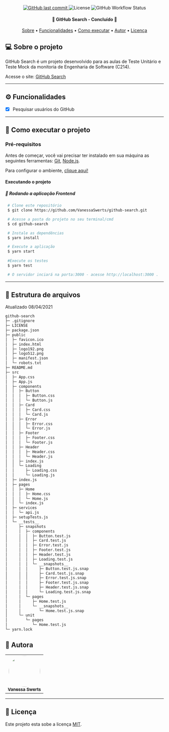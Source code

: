 
<p align="center">  
  <a href="https://github.com/VanessaSwerts/github-search/commits/master">
    <img alt="GitHub last commit" src="https://img.shields.io/github/last-commit/VanessaSwerts/github-search">
  </a>    
   <img alt="License" src="https://img.shields.io/badge/license-MIT-brightgreen">  
   <img alt="GitHub Workflow Status" src="https://img.shields.io/github/workflow/status/VanessaSwerts/github-search/testes-jest">	
</p>

<h4 align="center"> 
	🚧 GitHub Search - Concluído 🚧
</h4>

<p align="center">
 <a href="#-sobre-o-projeto">Sobre</a> •
 <a href="#-funcionalidades">Funcionalidades</a> •
 <a href="#-como-executar-o-projeto">Como executar</a> • 
 <a href="#-autora">Autor</a> • 
 <a href="#user-content--licença">Licença</a>
</p>


## 💻 Sobre o projeto

GitHub Search é um projeto desenvolvido para as aulas de Teste Unitário e Teste Mock da monitoria de Engenharia de Software (C214).

Acesse o site: [GitHub Search](https://github-search-vs.herokuapp.com)

---

## ⚙️ Funcionalidades
 
- [x] Pesquisar usuários do GitHub

---

## 🚀 Como executar o projeto

### Pré-requisitos

Antes de começar, você vai precisar ter instalado em sua máquina as seguintes ferramentas:
[Git](https://git-scm.com), [Node.js](https://nodejs.org/en/).

Para configurar o ambiente, [clique aqui!](https://www.notion.so/Configurando-o-Ambiente-React-JS-77e7ee6319404b729172e5b0cd78a082)

#### Executando o projeto

##### 🧭 Rodando a aplicação Frontend

   ```bash
    # Clone este repositório
    $ git clone https://github.com/VanessaSwerts/github-search.git

    # Acesse a pasta do projeto no seu terminal/cmd
    $ cd github-search

    # Instale as dependências
    $ yarn install

    # Execute a aplicação
    $ yarn start
    
    #Execute os testes
    $ yarn test

    # O servidor inciará na porta:3000 - acesse http://localhost:3000 .
   ```

---

## 📁 Estrutura de arquivos

Atualizado 08/04/2021

```bash
github-search
├─ .gitignore
├─ LICENSE
├─ package.json
├─ public
│  ├─ favicon.ico
│  ├─ index.html
│  ├─ logo192.png
│  ├─ logo512.png
│  ├─ manifest.json
│  └─ robots.txt
├─ README.md
├─ src
│  ├─ App.css
│  ├─ App.js
│  ├─ components
│  │  ├─ Button
│  │  │  ├─ Button.css
│  │  │  └─ Button.js
│  │  ├─ Card
│  │  │  ├─ Card.css
│  │  │  └─ Card.js
│  │  ├─ Error
│  │  │  ├─ Error.css
│  │  │  └─ Error.js
│  │  ├─ Footer
│  │  │  ├─ Footer.css
│  │  │  └─ Footer.js
│  │  ├─ Header
│  │  │  ├─ Header.css
│  │  │  └─ Header.js
│  │  ├─ index.js
│  │  └─ Loading
│  │     ├─ Loading.css
│  │     └─ Loading.js
│  ├─ index.js
│  ├─ pages
│  │  ├─ Home
│  │  │  ├─ Home.css
│  │  │  └─ Home.js
│  │  └─ index.js
│  ├─ services
│  │  └─ api.js
│  ├─ setupTests.js
│  └─ __tests__
│     ├─ snapshots
│     │  ├─ components
│     │  │  ├─ Button.test.js
│     │  │  ├─ Card.test.js
│     │  │  ├─ Error.test.js
│     │  │  ├─ Footer.test.js
│     │  │  ├─ Header.test.js
│     │  │  ├─ Loading.test.js
│     │  │  └─ __snapshots__
│     │  │     ├─ Button.test.js.snap
│     │  │     ├─ Card.test.js.snap
│     │  │     ├─ Error.test.js.snap
│     │  │     ├─ Footer.test.js.snap
│     │  │     ├─ Header.test.js.snap
│     │  │     └─ Loading.test.js.snap
│     │  └─ pages
│     │     ├─ Home.test.js
│     │     └─ __snapshots__
│     │        └─ Home.test.js.snap
│     └─ unit
│        └─ pages
│           └─ Home.test.js
└─ yarn.lock

```

## 🦸 Autora

<table>
  <tr>   
    <td align="center"><a href="https://github.com/vanessaSwerts/"><img style="border-radius: 50%;" src="https://avatars2.githubusercontent.com/u/57146734?v=4" width="100px;" alt=""/><br /><sub><b>Vanessa Swerts</b></sub></a></td>  
  </tr>
</table>

---

## 📝 Licença

Este projeto esta sobe a licença [MIT](./LICENSE).
